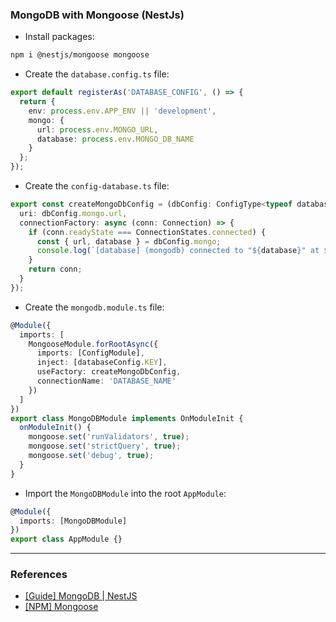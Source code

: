 ### MongoDB with Mongoose (NestJs)

- Install packages:

```bash
npm i @nestjs/mongoose mongoose
```

- Create the `database.config.ts` file:

```ts
export default registerAs('DATABASE_CONFIG', () => {
  return {
    env: process.env.APP_ENV || 'development',
    mongo: {
      url: process.env.MONGO_URL,
      database: process.env.MONGO_DB_NAME
    }
  };
});
```

- Create the `config-database.ts` file:

```ts
export const createMongoDbConfig = (dbConfig: ConfigType<typeof databaseConfig>): MongooseModuleFactoryOptions => ({
  uri: dbConfig.mongo.url,
  connectionFactory: async (conn: Connection) => {
    if (conn.readyState === ConnectionStates.connected) {
      const { url, database } = dbConfig.mongo;
      console.log(`[database] (mongodb) connected to "${database}" at ${url}`);
    }
    return conn;
  }
});
```

- Create the `mongodb.module.ts` file:

```ts
@Module({
  imports: [
    MongooseModule.forRootAsync({
      imports: [ConfigModule],
      inject: [databaseConfig.KEY],
      useFactory: createMongoDbConfig,
      connectionName: 'DATABASE_NAME'
    })
  ]
})
export class MongoDBModule implements OnModuleInit {
  onModuleInit() {
    mongoose.set('runValidators', true);
    mongoose.set('strictQuery', true);
    mongoose.set('debug', true);
  }
}
```

- Import the `MongoDBModule` into the root `AppModule`:

```ts
@Module({
  imports: [MongoDBModule]
})
export class AppModule {}
```

---

### References

- [[Guide] MongoDB | NestJS](https://docs.nestjs.com/techniques/mongodb)
- [[NPM] Mongoose](https://www.npmjs.com/package/mongoose)
